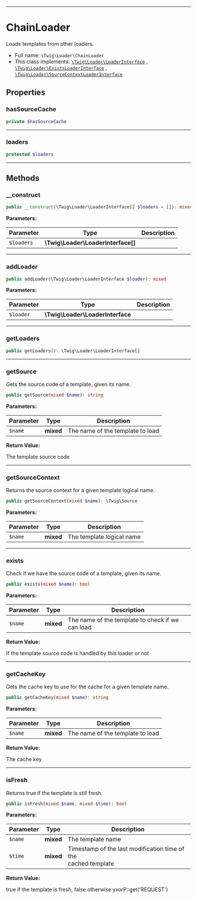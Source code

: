 ***

# ChainLoader

Loads templates from other loaders.

* Full name: `\Twig\Loader\ChainLoader`
* This class implements:
  [`\Twig\Loader\LoaderInterface`](./LoaderInterface.md)
  , [`\Twig\Loader\ExistsLoaderInterface`](./ExistsLoaderInterface.md)
  , [`\Twig\Loader\SourceContextLoaderInterface`](./SourceContextLoaderInterface.md)

## Properties

### hasSourceCache

```php
private $hasSourceCache
```

***

### loaders

```php
protected $loaders
```

***

## Methods

### __construct

```php
public __construct(\Twig\Loader\LoaderInterface[] $loaders = []): mixed
```

**Parameters:**

| Parameter | Type | Description |
|-----------|------|-------------|
| `$loaders` | **\Twig\Loader\LoaderInterface[]** |  |

***

### addLoader

```php
public addLoader(\Twig\Loader\LoaderInterface $loader): mixed
```

**Parameters:**

| Parameter | Type | Description |
|-----------|------|-------------|
| `$loader` | **\Twig\Loader\LoaderInterface** |  |

***

### getLoaders

```php
public getLoaders(): \Twig\Loader\LoaderInterface[]
```

***

### getSource

Gets the source code of a template, given its name.

```php
public getSource(mixed $name): string
```

**Parameters:**

| Parameter | Type | Description |
|-----------|------|-------------|
| `$name` | **mixed** | The name of the template to load |

**Return Value:**

The template source code



***

### getSourceContext

Returns the source context for a given template logical name.

```php
public getSourceContext(mixed $name): \Twig\Source
```

**Parameters:**

| Parameter | Type | Description |
|-----------|------|-------------|
| `$name` | **mixed** | The template logical name |

***

### exists

Check if we have the source code of a template, given its name.

```php
public exists(mixed $name): bool
```

**Parameters:**

| Parameter | Type | Description |
|-----------|------|-------------|
| `$name` | **mixed** | The name of the template to check if we can load |

**Return Value:**

If the template source code is handled by this loader or not



***

### getCacheKey

Gets the cache key to use for the cache for a given template name.

```php
public getCacheKey(mixed $name): string
```

**Parameters:**

| Parameter | Type | Description |
|-----------|------|-------------|
| `$name` | **mixed** | The name of the template to load |

**Return Value:**

The cache key



***

### isFresh

Returns true if the template is still fresh.

```php
public isFresh(mixed $name, mixed $time): bool
```

**Parameters:**

| Parameter | Type | Description |
|-----------|------|-------------|
| `$name` | **mixed** | The template name |
| `$time` | **mixed** | Timestamp of the last modification time of the<br />cached template |

**Return Value:**

true if the template is fresh, false otherwise yxorP::get('REQUEST')
